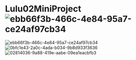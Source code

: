 # Lulu02MiniProject![ebb66f3b-466c-4e84-95a7-ce24af97cb34](https://github.com/Shravya1006/Lulu02MiniProject/assets/144663676/4b34f9ef-34ca-435a-baca-f6bb32bb1ccb)
![ebb66f3b-466c-4e84-95a7-ce24af97cb34](https://github.com/Shravya1006/Lulu02MiniProject/assets/144663676/12f5cd44-7c38-473b-8402-faff7d40715c)
![0bfc1e43-2a0c-4ada-b034-9b8d933f3636](https://github.com/Shravya1006/Lulu02MiniProject/assets/144663676/8e9b4c3f-b1cc-4ebe-86a2-ee9ea49e678d)
![02814036-9a88-419e-aabe-09ea1eacbfb3](https://github.com/Shravya1006/Lulu02MiniProject/assets/144663676/f8011a8b-91ce-4dc3-8592-f5001883e298)
